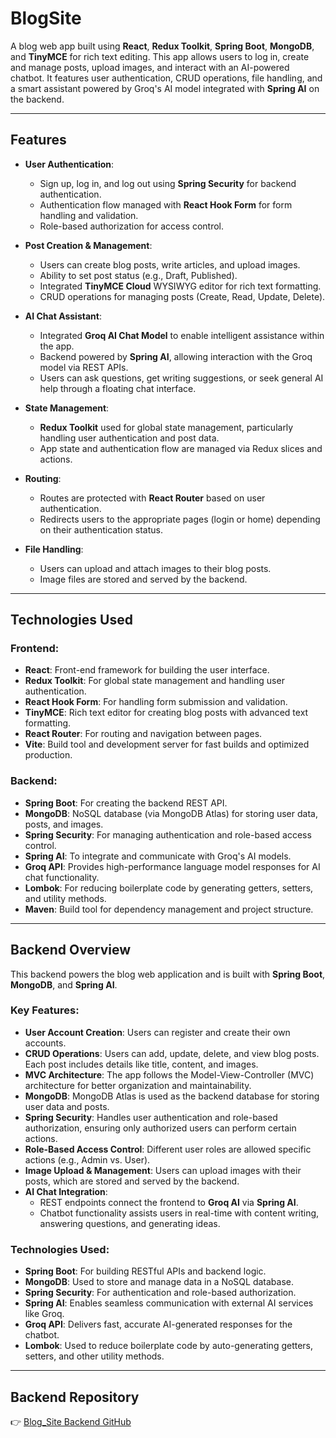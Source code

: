 # BlogSite

A blog web app built using **React**, **Redux Toolkit**, **Spring Boot**, **MongoDB**, and **TinyMCE** for rich text editing. This app allows users to log in, create and manage posts, upload images, and interact with an AI-powered chatbot. It features user authentication, CRUD operations, file handling, and a smart assistant powered by Groq's AI model integrated with **Spring AI** on the backend.

---

## Features

- **User Authentication**:
  - Sign up, log in, and log out using **Spring Security** for backend authentication.
  - Authentication flow managed with **React Hook Form** for form handling and validation.
  - Role-based authorization for access control.

- **Post Creation & Management**:
  - Users can create blog posts, write articles, and upload images.
  - Ability to set post status (e.g., Draft, Published).
  - Integrated **TinyMCE Cloud** WYSIWYG editor for rich text formatting.
  - CRUD operations for managing posts (Create, Read, Update, Delete).

- **AI Chat Assistant**:
  - Integrated **Groq AI Chat Model** to enable intelligent assistance within the app.
  - Backend powered by **Spring AI**, allowing interaction with the Groq model via REST APIs.
  - Users can ask questions, get writing suggestions, or seek general AI help through a floating chat interface.

- **State Management**:
  - **Redux Toolkit** used for global state management, particularly handling user authentication and post data.
  - App state and authentication flow are managed via Redux slices and actions.

- **Routing**:
  - Routes are protected with **React Router** based on user authentication.
  - Redirects users to the appropriate pages (login or home) depending on their authentication status.

- **File Handling**:
  - Users can upload and attach images to their blog posts.
  - Image files are stored and served by the backend.

---

## Technologies Used

### Frontend:
- **React**: Front-end framework for building the user interface.
- **Redux Toolkit**: For global state management and handling user authentication.
- **React Hook Form**: For handling form submission and validation.
- **TinyMCE**: Rich text editor for creating blog posts with advanced text formatting.
- **React Router**: For routing and navigation between pages.
- **Vite**: Build tool and development server for fast builds and optimized production.

### Backend:
- **Spring Boot**: For creating the backend REST API.
- **MongoDB**: NoSQL database (via MongoDB Atlas) for storing user data, posts, and images.
- **Spring Security**: For managing authentication and role-based access control.
- **Spring AI**: To integrate and communicate with Groq's AI models.
- **Groq API**: Provides high-performance language model responses for AI chat functionality.
- **Lombok**: For reducing boilerplate code by generating getters, setters, and utility methods.
- **Maven**: Build tool for dependency management and project structure.

---

## Backend Overview

This backend powers the blog web application and is built with **Spring Boot**, **MongoDB**, and **Spring AI**.

### Key Features:
- **User Account Creation**: Users can register and create their own accounts.
- **CRUD Operations**: Users can add, update, delete, and view blog posts. Each post includes details like title, content, and images.
- **MVC Architecture**: The app follows the Model-View-Controller (MVC) architecture for better organization and maintainability.
- **MongoDB**: MongoDB Atlas is used as the backend database for storing user data and posts.
- **Spring Security**: Handles user authentication and role-based authorization, ensuring only authorized users can perform certain actions.
- **Role-Based Access Control**: Different user roles are allowed specific actions (e.g., Admin vs. User).
- **Image Upload & Management**: Users can upload images with their posts, which are stored and served by the backend.
- **AI Chat Integration**:
  - REST endpoints connect the frontend to **Groq AI** via **Spring AI**.
  - Chatbot functionality assists users in real-time with content writing, answering questions, and generating ideas.

### Technologies Used:
- **Spring Boot**: For building RESTful APIs and backend logic.
- **MongoDB**: Used to store and manage data in a NoSQL database.
- **Spring Security**: For authentication and role-based authorization.
- **Spring AI**: Enables seamless communication with external AI services like Groq.
- **Groq API**: Delivers fast, accurate AI-generated responses for the chatbot.
- **Lombok**: Used to reduce boilerplate code by auto-generating getters, setters, and other utility methods.

---

## Backend Repository

👉 [Blog_Site Backend GitHub](https://github.com/VipinRana08/blog_site_backend)